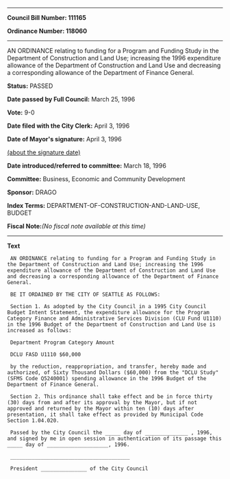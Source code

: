 

********

**Council Bill Number: 111165**
   
**Ordinance Number: 118060**
********

 AN ORDINANCE relating to funding for a Program and Funding Study in the Department of Construction and Land Use; increasing the 1996 expenditure allowance of the Department of Construction and Land Use and decreasing a corresponding allowance of the Department of Finance General.

**Status:** PASSED
   
**Date passed by Full Council:** March 25, 1996
   
**Vote:** 9-0
   
**Date filed with the City Clerk:** April 3, 1996
   
**Date of Mayor's signature:** April 3, 1996
   
[(about the signature date)](/~public/approvaldate.htm)
   
   
   
**Date introduced/referred to committee:** March 18, 1996
   
**Committee:** Business, Economic and Community Development
   
**Sponsor:** DRAGO
   
   
**Index Terms:** DEPARTMENT-OF-CONSTRUCTION-AND-LAND-USE, BUDGET

**Fiscal Note:**_(No fiscal note available at this time)_

********

**Text**
   
```
 AN ORDINANCE relating to funding for a Program and Funding Study in the Department of Construction and Land Use; increasing the 1996 expenditure allowance of the Department of Construction and Land Use and decreasing a corresponding allowance of the Department of Finance General.

 BE IT ORDAINED BY THE CITY OF SEATTLE AS FOLLOWS:

 Section 1. As adopted by the City Council in a 1995 City Council Budget Intent Statement, the expenditure allowance for the Program Category Finance and Administrative Services Division (CLU Fund U1110) in the 1996 Budget of the Department of Construction and Land Use is increased as follows:

 Department Program Category Amount

 DCLU FASD U1110 $60,000

 by the reduction, reappropriation, and transfer, hereby made and authorized, of Sixty Thousand Dollars ($60,000) from the "DCLU Study" (SFMS Code Q5240001) spending allowance in the 1996 Budget of the Department of Finance General.

 Section 2. This ordinance shall take effect and be in force thirty (30) days from and after its approval by the Mayor, but if not approved and returned by the Mayor within ten (10) days after presentation, it shall take effect as provided by Municipal Code Section 1.04.020.

 Passed by the City Council the _____ day of ______________ , 1996, and signed by me in open session in authentication of its passage this _____ day of ____________________, 1996.

 _______________________________________

 President _______________ of the City Council

```
